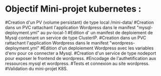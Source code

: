 # Objectif Mini-projet kubernetes : 
#Creation d'un PV (volume persistant) de type local /mini-data/
#Creation dans un PVC rattachant l'application Wordpress dans le manifest "mysql-deployment.yml" au pv-local-1
#Edition d' un manifest de deploiement de Mysql contenant un service de type ClusterIP.
#Creation dans un PVC rattachant l'application Wordpress dans le manifest "wordpress-deployment.yml"
#Edition d'un deploiement Wordpress avec les variables d'env pour ce connecter a Mysql.
#Creation d'un service de type nodeport pour exposer le frontend de wordpress.
#Encodage de l'authetification aux ressources mysql et wordpress.
#Tests et connexion au site wordpress.
#Validation du mini-projet K8S.
